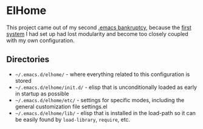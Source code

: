 # ElHome

This project came out of my second
[.emacs bankruptcy](http://emacsblog.org/2007/10/07/declaring-emacs-bankruptcy/),
because the [first system](http://github.com/dabrahams/elisp) I had
set up had lost modularity and become too closely coupled with my own
configuration.

## Directories

* `~/.emacs.d/elhome/` - where everything related to this configuration is stored
* `~/.emacs.d/elhome/init.d/` - elisp that is unconditionally loaded as
  early in startup as possible
* `~/.emacs.d/elhome/etc/` - settings for specific modes, including
  the general customization file settings.el
* `~/.emacs.d/elhome/lib/` - elisp that is installed in the load-path
  so it can be easily found by `load-library`, `require`, etc.
